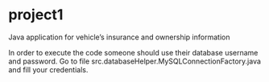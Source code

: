 # project1
Java application for vehicle’s insurance and ownership information

In order to execute the code someone should use their database username and password.
Go to file src.databaseHelper.MySQLConnectionFactory.java and fill your credentials.
